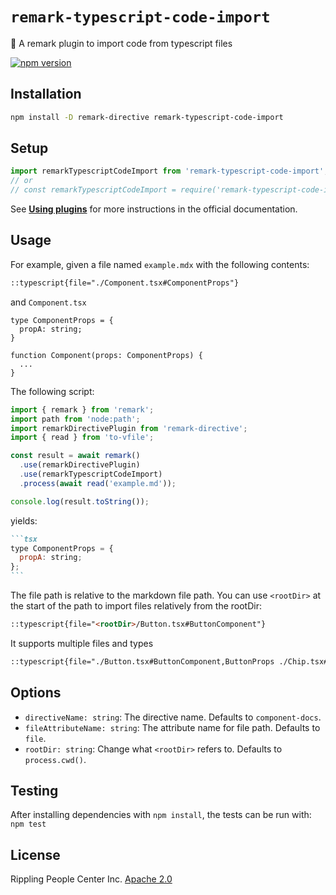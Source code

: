 # `remark-typescript-code-import`

📝 A remark plugin to import code from typescript files

[![npm version](https://badge.fury.io/js/remark-typescript-code-import.svg)](https://badge.fury.io/js/remark-typescript-code-import)

## Installation

```sh
npm install -D remark-directive remark-typescript-code-import
```

## Setup

```js
import remarkTypescriptCodeImport from 'remark-typescript-code-import';
// or
// const remarkTypescriptCodeImport = require('remark-typescript-code-import').default;
```

See [**Using plugins**](https://github.com/remarkjs/remark/blob/master/doc/plugins.md#using-plugins) for more instructions in the official documentation.

## Usage

For example, given a file named `example.mdx` with the following contents:

```md
::typescript{file="./Component.tsx#ComponentProps"}
```

and `Component.tsx`

```tsx
type ComponentProps = {
  propA: string;
}

function Component(props: ComponentProps) {
  ...
}

```

The following script:

```js
import { remark } from 'remark';
import path from 'node:path';
import remarkDirectivePlugin from 'remark-directive';
import { read } from 'to-vfile';

const result = await remark()
  .use(remarkDirectivePlugin)
  .use(remarkTypescriptCodeImport)
  .process(await read('example.md'));

console.log(result.toString());
```

yields:

````md
```tsx
type ComponentProps = {
  propA: string;
};
```
````

The file path is relative to the markdown file path. You can use `<rootDir>` at the start of the path to import files relatively from the rootDir:

```md
::typescript{file="<rootDir>/Button.tsx#ButtonComponent"}
```

It supports multiple files and types

```md
::typescript{file="./Button.tsx#ButtonComponent,ButtonProps ./Chip.tsx#ChipComponent,ChipProps"}
```

## Options

- `directiveName: string`: The directive name. Defaults to `component-docs`.
- `fileAttributeName: string`: The attribute name for file path. Defaults to `file`.
- `rootDir: string`: Change what `<rootDir>` refers to. Defaults to `process.cwd()`.

## Testing

After installing dependencies with `npm install`, the tests can be run with: `npm test`

## License

Rippling People Center Inc.
[Apache 2.0](LICENSE)
